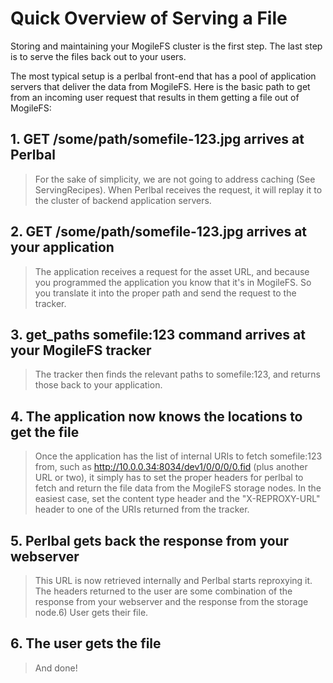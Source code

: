 # Quick Overview of Serving a File

Storing and maintaining your MogileFS cluster is the first step.  The last step is to serve the files back out to your users.

The most typical setup is a perlbal front-end that has a pool of application servers that deliver the data from MogileFS.  Here is the basic path to get from an incoming user request that results in them getting a file out of MogileFS:

## 1. GET /some/path/somefile-123.jpg arrives at Perlbal ##

> For the sake of simplicity, we are not going to address caching (See ServingRecipes).  When Perlbal receives the request, it will replay it to the cluster of backend application servers.

## 2. GET /some/path/somefile-123.jpg arrives at your application ##
> The application receives a request for the asset URL, and because you programmed the application you know that it's in MogileFS.  So you translate it into the proper path and send the request to the tracker.

## 3. get\_paths somefile:123 command arrives at your MogileFS tracker ##
> The tracker then finds the relevant paths to somefile:123, and returns those back to your application.

## 4. The application now knows the locations to get the file ##

> Once the application has the list of internal URIs to fetch somefile:123 from, such as http://10.0.0.34:8034/dev1/0/0/0/0.fid (plus another URL or two), it simply has to set the proper headers for perlbal to fetch and return the file data from the MogileFS storage nodes.  In the easiest case, set the content type header and the "X-REPROXY-URL" header to one of the URIs returned from the tracker.

## 5. Perlbal gets back the response from your webserver ##

> This URL is now retrieved internally and Perlbal starts reproxying it.  The headers returned to the user are some combination of the response from your webserver and the response from the storage node.6) User gets their file.

## 6. The user gets the file ##

> And done!